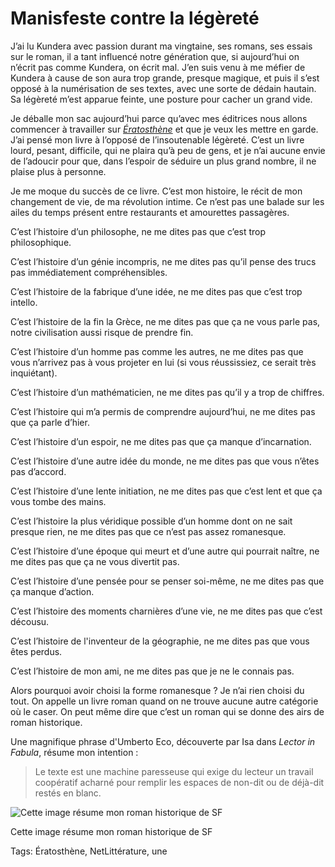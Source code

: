 # Manisfeste contre la légèreté

J’ai lu Kundera avec passion durant ma vingtaine, ses romans, ses essais sur le roman, il a tant influencé notre génération que, si aujourd’hui on n’écrit pas comme Kundera, on écrit mal. J’en suis venu à me méfier de Kundera à cause de son aura trop grande, presque magique, et puis il s’est opposé à la numérisation de ses textes, avec une sorte de dédain hautain. Sa légèreté m’est apparue feinte, une posture pour cacher un grand vide.

Je déballe mon sac aujourd’hui parce qu’avec mes éditrices nous allons commencer à travailler sur [*Ératosthène*](http://blog.tcrouzet.com/eratosthene/) et que je veux les mettre en garde. J’ai pensé mon livre à l’opposé de l’insoutenable légèreté. C’est un livre lourd, pesant, difficile, qui ne plaira qu’à peu de gens, et je n’ai aucune envie de l’adoucir pour que, dans l’espoir de séduire un plus grand nombre, il ne plaise plus à personne.

Je me moque du succès de ce livre. C’est mon histoire, le récit de mon changement de vie, de ma révolution intime. Ce n’est pas une balade sur les ailes du temps présent entre restaurants et amourettes passagères.

C’est l’histoire d’un philosophe, ne me dites pas que c’est trop philosophique.

C’est l’histoire d’un génie incompris, ne me dites pas qu’il pense des trucs pas immédiatement compréhensibles.

C’est l’histoire de la fabrique d’une idée, ne me dites pas que c’est trop intello.

C’est l’histoire de la fin la Grèce, ne me dites pas que ça ne vous parle pas, notre civilisation aussi risque de prendre fin.

C’est l’histoire d’un homme pas comme les autres, ne me dites pas que vous n’arrivez pas à vous projeter en lui (si vous réussissiez, ce serait très inquiétant).

C’est l’histoire d’un mathématicien, ne me dites pas qu’il y a trop de chiffres.

C’est l’histoire qui m’a permis de comprendre aujourd’hui, ne me dites pas que ça parle d’hier.

C’est l’histoire d’un espoir, ne me dites pas que ça manque d’incarnation.

C’est l’histoire d’une autre idée du monde, ne me dites pas que vous n’êtes pas d’accord.

C’est l’histoire d’une lente initiation, ne me dites pas que c’est lent et que ça vous tombe des mains.

C’est l’histoire la plus véridique possible d’un homme dont on ne sait presque rien, ne me dites pas que ce n’est pas assez romanesque.

C’est l’histoire d’une époque qui meurt et d’une autre qui pourrait naître, ne me dites pas que ça ne vous divertit pas.

C’est l’histoire d’une pensée pour se penser soi-même, ne me dites pas que ça manque d’action.

C’est l’histoire des moments charnières d’une vie, ne me dites pas que c’est décousu.

C’est l’histoire de l'inventeur de la géographie, ne me dites pas que vous êtes perdus.

C’est l’histoire de mon ami, ne me dites pas que je ne le connais pas.

Alors pourquoi avoir choisi la forme romanesque ? Je n’ai rien choisi du tout. On appelle un livre roman quand on ne trouve aucune autre catégorie où le caser. On peut même dire que c’est un roman qui se donne des airs de roman historique.

Une magnifique phrase d'Umberto Eco, découverte par Isa dans *Lector in Fabula*, résume mon intention :

> Le texte est une machine paresseuse qui exige du lecteur un travail coopératif acharné pour remplir les espaces de non-dit ou de déjà-dit restés en blanc.

![Cette image résume mon roman historique de SF](http://blog.tcrouzet.comhttps://tcrouzet.com/images_tc/2014/03/Earth__Mir.jpg)

Cette image résume mon roman historique de SF



Tags: Ératosthène, NetLittérature, une